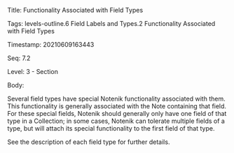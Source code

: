 Title:  Functionality Associated with Field Types

Tags:   levels-outline.6 Field Labels and Types.2 Functionality Associated with Field Types

Timestamp: 20210609163443

Seq:    7.2

Level:  3 - Section

Body: 

Several field types have special Notenik functionality associated with them. This functionality is generally associated with the Note containing that field. For these special fields, Notenik should generally only have one field of that type in a Collection; in some cases, Notenik can tolerate multiple fields of a type, but will attach its special functionality to the first field of that type. 

See the description of each field type for further details.
